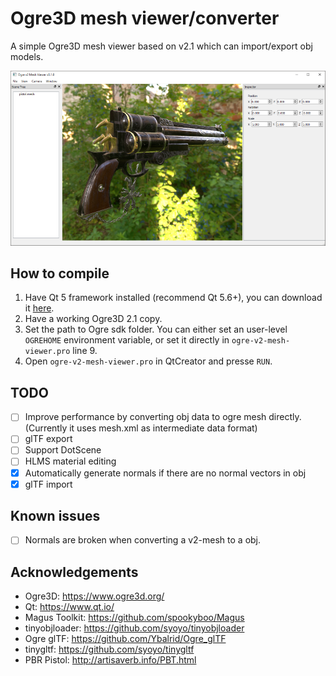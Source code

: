 # Ogre3D mesh viewer/converter

A simple Ogre3D mesh viewer based on v2.1 which can import/export obj models.

![screenshot](images/screenshot.png)

## How to compile

1. Have Qt 5 framework installed (recommend Qt 5.6+), you can download it [here][0].
2. Have a working Ogre3D 2.1 copy.
3. Set the path to Ogre sdk folder. You can either set an user-level `OGREHOME` environment variable, or set it directly in `ogre-v2-mesh-viewer.pro` line 9.
4. Open `ogre-v2-mesh-viewer.pro` in QtCreator and presse `RUN`.

[0]: https://www.qt.io/download-qt-installer "Qt download"

## TODO

- [ ] Improve performance by converting obj data to ogre mesh directly. (Currently it uses mesh.xml as intermediate data format)
- [ ] glTF export
- [ ] Support DotScene
- [ ] HLMS material editing
- [x] Automatically generate normals if there are no normal vectors in obj
- [x] glTF import

## Known issues

- [ ] Normals are broken when converting a v2-mesh to a obj.

## Acknowledgements

- Ogre3D: <https://www.ogre3d.org/>
- Qt: <https://www.qt.io/>
- Magus Toolkit: <https://github.com/spookyboo/Magus>
- tinyobjloader: <https://github.com/syoyo/tinyobjloader>
- Ogre glTF: <https://github.com/Ybalrid/Ogre_glTF>
- tinygltf: <https://github.com/syoyo/tinygltf>
- PBR Pistol: <http://artisaverb.info/PBT.html>
